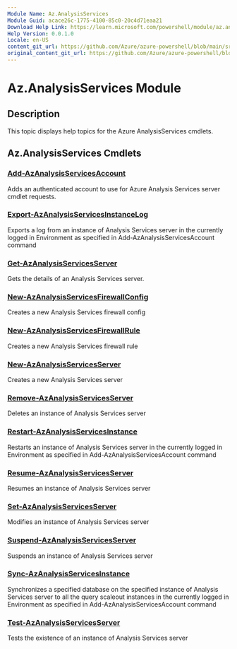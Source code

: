 ```yaml
---
Module Name: Az.AnalysisServices
Module Guid: acace26c-1775-4100-85c0-20c4d71eaa21
Download Help Link: https://learn.microsoft.com/powershell/module/az.analysisservices
Help Version: 0.0.1.0
Locale: en-US
content_git_url: https://github.com/Azure/azure-powershell/blob/main/src/AnalysisServices/AnalysisServices/help/Az.AnalysisServices.md
original_content_git_url: https://github.com/Azure/azure-powershell/blob/main/src/AnalysisServices/AnalysisServices/help/Az.AnalysisServices.md
---
```


# Az.AnalysisServices Module
## Description
This topic displays help topics for the Azure AnalysisServices cmdlets.

## Az.AnalysisServices Cmdlets
### [Add-AzAnalysisServicesAccount](Add-AzAnalysisServicesAccount.md)
Adds an authenticated account to use for Azure Analysis Services server cmdlet requests.

### [Export-AzAnalysisServicesInstanceLog](Export-AzAnalysisServicesInstanceLog.md)
Exports a log from an instance of Analysis Services server in the currently logged in Environment as specified in Add-AzAnalysisServicesAccount command

### [Get-AzAnalysisServicesServer](Get-AzAnalysisServicesServer.md)
Gets the details of an Analysis Services server.

### [New-AzAnalysisServicesFirewallConfig](New-AzAnalysisServicesFirewallConfig.md)
Creates a new Analysis Services firewall config

### [New-AzAnalysisServicesFirewallRule](New-AzAnalysisServicesFirewallRule.md)
Creates a new Analysis Services firewall rule

### [New-AzAnalysisServicesServer](New-AzAnalysisServicesServer.md)
Creates a new Analysis Services server

### [Remove-AzAnalysisServicesServer](Remove-AzAnalysisServicesServer.md)
Deletes an instance of Analysis Services server

### [Restart-AzAnalysisServicesInstance](Restart-AzAnalysisServicesInstance.md)
Restarts an instance of Analysis Services server in the currently logged in Environment as specified in Add-AzAnalysisServicesAccount command

### [Resume-AzAnalysisServicesServer](Resume-AzAnalysisServicesServer.md)
Resumes an instance of Analysis Services server

### [Set-AzAnalysisServicesServer](Set-AzAnalysisServicesServer.md)
Modifies  an instance of Analysis Services server

### [Suspend-AzAnalysisServicesServer](Suspend-AzAnalysisServicesServer.md)
Suspends an instance of Analysis Services server

### [Sync-AzAnalysisServicesInstance](Sync-AzAnalysisServicesInstance.md)
Synchronizes a specified database on the specified instance of Analysis Services server to all the query scaleout instances in the currently logged in Environment as specified in Add-AzAnalysisServicesAccount command

### [Test-AzAnalysisServicesServer](Test-AzAnalysisServicesServer.md)
Tests the existence of an instance of Analysis Services server

